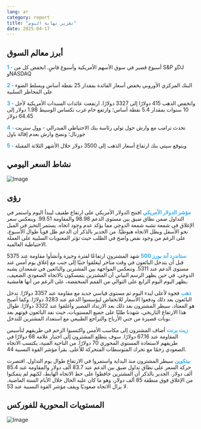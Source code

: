 ```yaml
---
lang: ar
category: report
title: "تقرير نهاية اليوم"
date: 2025-04-17
---
```



<h2>أبرز معالم السوق</h2>
<strong style="color: #2caef7;">1 - </strong> أسبوع قصير في سوق الأسهم الأمريكية وأسبوع قاسٍ. انخفض كل من S&P وDJ وNASDAQ

<strong style="color: #2caef7;">2 - </strong> البنك المركزي الأوروبي يخفض أسعار الفائدة بمقدار 25 نقطة أساس ويسلط الضوء على المخاطر السلبية

<strong style="color: #2caef7;">3 - </strong> وانخفض الذهب 415 دولارًا إلى 3327 دولارًا. ارتفعت عائدات السندات الأمريكية لأجل 10 سنوات بمقدار 5.4 نقطة أساس؛ وارتفع خام غرب تكساس الوسيط 1.98 دولار إلى 64.45 دولار

<strong style="color: #2caef7;">4 - </strong> تحدث ترامب مع وارش حول تولي رئاسة بنك الاحتياطي الفيدرالي - وول ستريت جورنال؛ ونصح وارش بعدم إقالة باول

<strong style="color: #2caef7;">5 - </strong> ويتوقع سيتي بنك ارتفاع أسعار الذهب إلى 3500 دولار خلال الأشهر الثلاثة المقبلة



<h2>نشاط السعر اليومي</h2>
<img src="https://markleighedu.github.io/img/Apr-2025/17-Apr-2025/price.jpg" alt="Image"/>

<h2>رؤى</h2>
<strong style="color: #2caef7;">مؤشر الدولار الأمريكي</strong> افتتح الدولار الأمريكي على ارتفاع طفيف ليبدأ اليوم واستمر في التداول ضمن نطاق ضيق بين مستوى الدعم 98.98 والمقاومة 99.51. وينعكس سعر الإغلاق في شمعة تشبه شمعة الدوجي مما يؤكد عدم وجود اتجاه. يستمر التحيز في الميل نحو الأسفل ويظل الاتجاه هبوطيًا. من الجدير بالذكر أن الدعم ظل قوياً طوال الأسبوع، على الرغم من وجود نقص واضح في الطلب حيث تؤثر المعنويات السلبية على العملة الاحتياطية العالمية. 

<strong style="color: #2caef7;">ستاندرد آند بورز 500</strong> شهد المشترون ارتفاعًا لفترة وجيزة وأنشأوا مقاومة عند 5375 قبل أن يتدخل البائعون في وقت متأخر ليغلقوا جنبًا إلى جنب مع إغلاق يوم أمس عند مستوى الدعم عند 5311. وتنعكس المواجهة بين المشترين والبائعين في شمعدان يشبه الدوجي. في حين يظهر الرسم البياني أن المشترين يتمسكون بالاتجاه الصعودي الضعيف، يظهر اليوم اليوم الرابع على التوالي من القمم المنخفضة، على الرغم من أنها هامشية. 

<strong style="color: #2caef7;">ذهب</strong> فجوة لأعلى لبدء اليوم ثم مستوى قياسي جديد مع مقاومة عند 3357 دولارًا. تدخل البائعون بعد ذلك ودفعوا الأسعار للانخفاض ليؤسسوا الدعم عند 3283 دولارًا. وكما أصبح هو المعتاد، سيطر المشترون بعد ذلك بعد الارتداد القصير وأغلقوا عند 3322 دولارًا. طوال هذا الارتفاع التاريخي، شهدنا طلبًا على جميع المستويات، حيث نفد البائعون قوتهم بعد نوبات قصيرة من جني الأرباح والتراجع الطبيعي مع استعداد المشترين للتدخل.

<strong style="color: #2caef7;">زيت برنت</strong> أضاف المشترون إلى مكاسب الأمس واكتسبوا الزخم في طريقهم لتأسيس المقاومة عند 67.16 دولارًا. سوف يتطلع المشترون إلى اختبار علامة 68 دولارًا في طريقهم لاستعادة المستوى المحوري 70 دولارًا. من الناحية الفنية، يكتسب الاتجاه الصعودي زخمًا مع تحرك المتوسطات المتحركة للأعلى.  يقرأ مؤشر القوة النسبية 44. 

<strong style="color: #2caef7;">بيتكوين</strong> سيطر المشترون منذ البداية واستمروا في الارتفاع طوال يوم التداول. اقتصرت حركة السعر على نطاق تداول ضيق بين الدعم عند 83.7 ألف دولار والمقاومة عند 85.4 ألف دولار. الجدير بالذكر أن المشترين حافظوا على خط الاتجاه الهابط، لكنهم لم يتمكنوا من الإغلاق فوق منطقة 85 ألف دولار، وهو ما كان عليه الحال خلال الأيام الستة الماضية. لا يزال الاتجاه صعوديًا ويقف مؤشر القوة النسبية عند 53.



<h2>المستويات المحورية للفوركس</h2>
<img src="https://markleighedu.github.io/img/Apr-2025/17-Apr-2025/pivot.jpg" alt="Image"/>